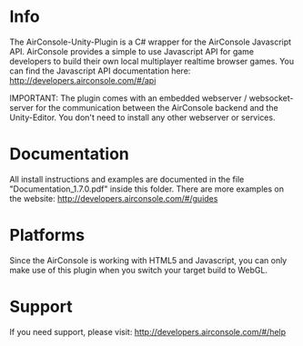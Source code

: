 # Info
The AirConsole-Unity-Plugin is a C# wrapper for the AirConsole Javascript API.
AirConsole provides a simple to use Javascript API for game developers to build 
their own local multiplayer realtime browser games.
You can find the Javascript API documentation here: http://developers.airconsole.com/#/api

IMPORTANT: The plugin comes with an embedded webserver / websocket-server for the communication between the AirConsole backend and the Unity-Editor. 
You don't need to install any other webserver or services.

# Documentation
All install instructions and examples are documented in the file "Documentation_1.7.0.pdf" inside this folder. 
There are more examples on the website: http://developers.airconsole.com/#/guides

# Platforms
Since the AirConsole is working with HTML5 and Javascript, you can only make use of this 
plugin when you switch your target build to WebGL.

# Support
If you need support, please visit: http://developers.airconsole.com/#/help 
